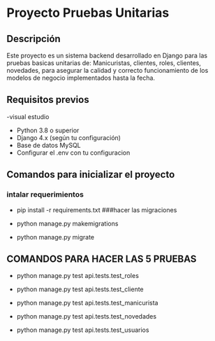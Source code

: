 # Proyecto Pruebas Unitarias

## Descripción

Este proyecto es un sistema backend desarrollado en Django para las pruebas basicas unitarias de:
Manicuristas,
clientes,
roles,
clientes,
novedades,
para asegurar la calidad y correcto funcionamiento de los modelos de negocio implementados hasta la fecha.

## Requisitos previos

-visual estudio 
- Python 3.8 o superior
- Django 4.x (según tu configuración)
- Base de datos MySQL
- Configurar el .env con tu configuracion

## Comandos para inicializar el proyecto

### intalar requerimientos
- pip install -r requirements.txt
###hacer las migraciones
- python manage.py makemigrations

- python manage.py migrate

## COMANDOS PARA HACER LAS 5 PRUEBAS


- python manage.py test api.tests.test_roles
  
- python manage.py test api.tests.test_cliente

- python manage.py test api.tests.test_manicurista

- python manage.py test api.tests.test_novedades

- python manage.py test api.tests.test_usuarios
